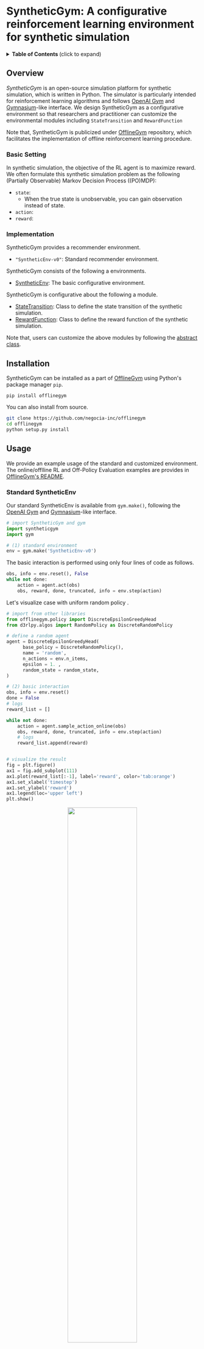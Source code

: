 # SyntheticGym: A configurative reinforcement learning environment for synthetic simulation
<details>
<summary><strong>Table of Contents </strong>(click to expand)</summary>

- [SyntheticGym: A reinforcement learning environment for synthetic simulation](#SyntheticGym-a-reinforcement-learning-environment-for-synthetic-simulation)
- [Overview](#overview)
- [Installation](#installation)
- [Usage](#usage)
- [Citation](#citation)
- [Contribution](#contribution)
- [License](#license)
- [Project Team](#project-team)
- [Contact](#contact)
- [Reference](#reference)

</details>

## Overview

*SyntheticGym* is an open-source simulation platform for synthetic simulation, which is written in Python. The simulator is particularly intended for reinforcement learning algorithms and follows [OpenAI Gym](https://gym.openai.com) and [Gymnasium](https://gymnasium.farama.org/)-like interface. We design SyntheticGym as a configurative environment so that researchers and practitioner can customize the environmental modules including `StateTransition` and `RewardFunction`

Note that, SyntheticGym is publicized under [OfflineGym](../) repository, which facilitates the implementation of offline reinforcement learning procedure.

### Basic Setting

In synthetic simulation, the objective of the RL agent is to maximize reward. \
We often formulate this synthetic simulation problem as the following (Partially Observable) Markov Decision Process ((PO)MDP):
- `state`: 
   - When the true state is unobservable, you can gain observation instead of state.
- `action`:  
- `reward`: 

### Implementation

SyntheticGym provides a recommender environment.
- `"SyntheticEnv-v0"`: Standard recommender environment.

SyntheticGym consists of the following a environments.
- [SyntheticEnv](./envs/rec.py#L14): The basic configurative environment.

SyntheticGym is configurative about the following a module.
- [StateTransition](./envs/simulator/function.py#L13): Class to define the state transition of the synthetic simulation.
- [RewardFunction](./envs/simulator/function.py#L13): Class to define the reward function of the synthetic simulation.

Note that, users can customize the above modules by following the [abstract class](./envs/simulator/base.py).

## Installation
SyntheticGym can be installed as a part of [OfflineGym](../) using Python's package manager `pip`.
```
pip install offlinegym
```

You can also install from source.
```bash
git clone https://github.com/negocia-inc/offlinegym
cd offlinegym
python setup.py install
```

## Usage

We provide an example usage of the standard and customized environment. \
The online/offlline RL and Off-Policy Evaluation examples are provides in [OfflineGym's README](../README.md).

### Standard SyntheticEnv

Our standard SyntheticEnv is available from `gym.make()`, following the [OpenAI Gym](https://gym.openai.com) and [Gymnasium](https://gymnasium.farama.org/)-like interface.

```Python
# import SyntheticGym and gym
import syntheticgym
import gym

# (1) standard environment 
env = gym.make('SyntheticEnv-v0')
```

The basic interaction is performed using only four lines of code as follows.

```Python
obs, info = env.reset(), False
while not done:
    action = agent.act(obs)
    obs, reward, done, truncated, info = env.step(action)
```

Let's visualize case with uniform random policy .

```Python
# import from other libraries
from offlinegym.policy import DiscreteEpsilonGreedyHead
from d3rlpy.algos import RandomPolicy as DiscreteRandomPolicy

# define a random agent
agent = DiscreteEpsilonGreedyHead(
      base_policy = DiscreteRandomPolicy(),
      name = 'random',
      n_actions = env.n_items,
      epsilon = 1. ,
      random_state = random_state, 
)

# (2) basic interaction 
obs, info = env.reset()
done = False
# logs
reward_list = []

while not done:
    action = agent.sample_action_online(obs)
    obs, reward, done, truncated, info = env.step(action)
    # logs
    reward_list.append(reward)


# visualize the result
fig = plt.figure()
ax1 = fig.add_subplot(111)
ax1.plot(reward_list[:-1], label='reward', color='tab:orange')
ax1.set_xlabel('timestep')
ax1.set_ylabel('reward')
ax1.legend(loc='upper left')
plt.show()
```
<div align="center"><img src="./images/basic_interaction.png" width="60%"/></div>
<figcaption>
<p align="center">
  Transition of the Reward during a Single Episode
</p>
</figcaption>

Note that, while we use [OfflineGym](../README.md) and [d3rlpy](https://github.com/takuseno/d3rlpy) here, SyntheticGym is compatible with any other libraries working on the [OpenAI Gym](https://gym.openai.com) and [Gymnasium](https://gymnasium.farama.org/)-like interface.

### Customized SyntheticEnv

Next, we describe how to customize the environment by instantiating the environment.

<details>
<summary>List of environmental configurations: (click to expand)</summary>

- `StateTransition`: 
- `RewardFunction`: 
- `state_dim`: Dimensions of state.
- `action_type`: action type (i.e., continuous / discrete).
- `n_actions`: Number of actions.
- `action_context_dim`: Dimensions of the action context.
- `action_context`: Feature vectors that characterizes each action.
- `reward_type`: Reward type (i.e., continuous / binary).
- `reward_std`: Standard deviation of the reward distribution. Applicable only when reward_type is "continuous".
- `obs_std`: Standard deviation of the observation distribution.
- `step_per_episode`: Number of timesteps in an episode.
- `random_state` : Random state

</details>

```Python
from syntheticgym import SyntheticEnv
env = SyntheticEnv(
        StateTransition = StateTransition
        RewardFunction = RewardFunction
        state_dim = 10, #each state has 5 dimensional features
        action_type = "continuous", #we use continuous action
        action_context_dim = 10,  #each action has 10 dimensional features
        action_context = None,  #determine action_context from n_actions and action_context_dim in SyntheticEnv
        reward_type = "continuous", #we use continuous reward
        reward_std = 0.0,
        obs_std = 0.0, #not add noise to the observation
        step_per_episode = 10,
        random_state = 12345,
)
```

Specifically, users can define their own `StateTransition` as follows.

#### Example of StateTransition
```Python
# import syntheticgym modules
from syntheticgym import BaseStateTransition
from sytheticgym.types import Action
# import other necessary stuffs
from dataclasses import dataclass
from typing import Optional
import numpy as np

@dataclass
class StateTransition(BaseStateTransition):
    state_dim: int = 10
    action_type: str = "continuous",  # "binary"
    action_context_dim: int = 10
    action_context: Optional[np.ndarray] = (None,)
    random_state: Optional[int] = None

    def __post_init__(self):
        self.random_ = check_random_state(self.random_state)

        self.state_coef = self.random_.normal(loc=0.0, scale=1.0, size=(self.state_dim, self.state_dim))
        self.action_coef = self.random_.normal(loc=0.0, scale=1.0, size=(self.state_dim, self.action_context_dim))
        self.state_action_coef = self.random_.normal(loc=0.0, scale=1.0, size=(1, self.action_context_dim))


    def step(
        self,
        state: np.ndarray,
        action: Action,
    ) -> np.ndarray:

        if self.action_type == "continuous":
            state = self.state_coef @ state +  self.action_coef @ action+  state @ self.state_action_coef @ action
        
        elif self.action_type == "discrete":
            state = self.state_coef @ state + self.action_coef @ self.action_context[action] +  state @ self.state_action_coef.T @ self.action_context[action]
            
        state = state / np.linalg.norm(state, ord=2)

        return state


```
Specifically, users can define their own `RewardFunction` as follows.

#### Example of RewardFunction
```Python
# import syntheticgym modules
from syntheticgym import BaseRewardFunction
from sytheticgym.types import Action
# import other necessary stuffs
from dataclasses import dataclass
from typing import Optional
import numpy as np

@dataclass
class RewardFunction(BaseRewardFunction):
    reward_type: str = "continuous"  # "binary"
    reward_std: float = 0.0
    state_dim: int = 10
    action_type: str = "continuous",  # "discrete"
    action_context_dim: int = 10
    action_context: Optional[np.ndarray] = (None,)
    random_state: Optional[int] = None

    def __post_init__(self):
        check_scalar(
            self.reward_std,
            name="reward_std",
            target_type=float,
        )

        if self.reward_type not in ["continuous", "binary"]:
            raise ValueError(
                f'reward_type must be either "continuous" or "binary", but {self.reward_type} is given'
            )

        self.random_ = check_random_state(self.random_state)

        self.state_coef = self.random_.normal(loc=0.0, scale=1.0, size=(1, self.state_dim))
        self.action_coef = self.random_.normal(loc=0.0, scale=1.0, size=(1, self.action_context_dim))
        self.state_action_coef = self.random_.normal(loc=0.0, scale=1.0, size=(self.state_dim, self.action_context_dim))

    def sample(
        self,
        state: np.ndarray,
        action: Action,
    ) -> float:
        if self.action_type == "continuous":
            reward = self.state_coef @ state + self.action_coef @ action +  (state.T @ self.state_action_coef) @ action
        
        elif self.action_type == "discrete":
            reward = self.state_coef @ state + self.action_coef @ self.action_context[action] +  (state.T @ self.state_action_coef ) @ self.action_context[action]

        if self.reward_type == "continuous":
            reward = reward + self.random_.normal(loc=0.0, scale=self.reward_std)

        reward = reward[0][0]

        return reward

```

<!-- More examples are available at [quickstart/rec_synthetic_customize_env.ipynb](./examples/quickstart/rec_synthetic_customize_env.ipynb). \
The statistics of the environment is also visualized at [quickstart/rec_synthetic_data_collection.ipynb](./examples/quickstart/rec_synthetic_data_collection.ipynb). -->

## Citation

If you use our software in your work, please cite our paper:

Haruka Kiyohara, Kosuke Kawakami, Yuta Saito.<br>
**Accelerating Offline Reinforcement Learning Application in Real-Time Bidding and Recommendation: Potential Use of Simulation**<br>
(RecSys'21 SimuRec workshop)<br>
[https://arxiv.org/abs/2109.08331](https://arxiv.org/abs/2109.08331)

Bibtex:
```
@article{kiyohara2021accelerating,
  title={Accelerating Offline Reinforcement Learning Application in Real-Time Bidding and Recommendation: Potential Use of Simulation},
  author={Kiyohara, Haruka and Kawakami, Kosuke and Saito, Yuta},
  journal={arXiv preprint arXiv:2109.08331},
  year={2021}
}
```

## Contribution
Any contributions to SyntheticGym are more than welcome!
Please refer to [CONTRIBUTING.md](../CONTRIBUTING.md) for general guidelines how to contribute the project.

## License

This project is licensed under Apache 2.0 license - see [LICENSE](../LICENSE) file for details.

## Project Team

- [Haruka Kiyohara](https://sites.google.com/view/harukakiyohara) (**Main Contributor**; Tokyo Institute of Technology)
- Kosuke Kawakami (negocia Inc.)
- [Yuta Saito](https://usait0.com/en/) (Cornell University)

## Contact

For any question about the paper and software, feel free to contact: kiyohara.h.aa@m.titech.ac.jp

## References

<details>
<summary><strong>Papers </strong>(click to expand)</summary>

1. Greg Brockman, Vicki Cheung, Ludwig Pettersson, Jonas Schneider, John Schulman, Jie Tang, and Wojciech Zaremba. [OpenAI Gym](https://arxiv.org/abs/1606.01540). *arXiv preprint arXiv:1606.01540*, 2016.

2. Takuma Seno and Michita Imai. [d3rlpy: An Offline Deep Reinforcement Library](https://arxiv.org/abs/2111.03788), *arXiv preprint arXiv:2111.03788*, 2021.

3. Sarah Dean and Jamie Morgenstern. [Preference Dynamics Under Personalized Recommendations](https://arxiv.org/abs/2205.13026). In *Proceedings of the 23rd ACM Conference on Economics and Computation*, 4503-9150, 2022.

</details>

<details>
<summary><strong>Projects </strong>(click to expand)</summary>

This project is inspired by the following three packages.
- **RecoGym**  -- an RL environment for synthetic simulations: [[github](https://github.com/criteo-research/reco-gym)] [[paper](https://arxiv.org/abs/1808.00720)]
- **RecSim** -- a configurative RL environment for synthetic simulations: [[github](https://github.com/google-research/recsim)] [[paper](https://arxiv.org/abs/1909.04847)]
- **AuctionGym** -- an RL environment for online advertising auctions: [[github](https://github.com/amzn/auction-gym)] [[paper](https://www.amazon.science/publications/learning-to-bid-with-auctiongym)]
- **FinRL** -- an RL environment for finance: [[github](https://github.com/AI4Finance-Foundation/FinRL)] [[paper](https://arxiv.org/abs/2011.09607)]

</details>


